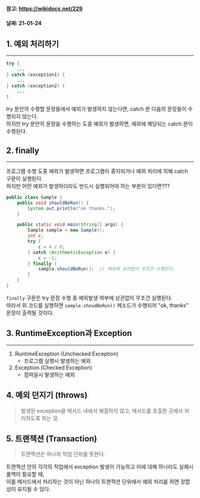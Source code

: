 #### 참고: https://wikidocs.net/229
#### 날짜: 21-01-24

## 1. 예외 처리하기
- - - 
``` java
try {
    ...
} catch (exception1) {
    ...
} catch (exception2) {
    ...
}
```

try 문안의 수행할 문장들에서 예외가 발생하지 않는다면, catch 문 다음의 문장들이 수행되지 않는다.  
하지만 try 문안의 문장을 수행하는 도중 예외가 발생하면, 예외에 해당되는 catch 문이 수행된다.


## 2. finally
- - - 
프로그램 수행 도중 예외가 발생하면 프로그램이 중지되거나 예외 처리에 의해 catch 구문이 실행된다.  
하지만 어떤 예외가 발생하더라도 반드시 실행되어야 하는 부분이 있다면???

``` java
public class Sample {
    public void shouldBeRun() {
        System.out.println("ok thanks.");
    }

    public static void main(String[] args) {
        Sample sample = new Sample();
        int c;
        try {
            c = 4 / 0;
        } catch (ArithmeticException e) {
            c = -1;
        } finally {
            sample.shouldBeRun();  // 예외에 상관없이 무조건 수행된다.
        }
    }
}
```

`finally` 구문은 try 문장 수행 중 예외발생 여부에 상관없이 무조건 실행된다.  
따라서 위 코드를 실행하면 `sample.shoudBeRun()` 메소드가 수행되어 "ok, thanks" 문장이 출력될 것이다.

## 3. RuntimeException과 Exception
- - -
1. RuntimeException (Unchecked Exception)
    - 프로그램 실행시 발생하는 예외
2. Exception (Checked Exception)
    - 컴파일시 발생하는 예외

## 4. 예외 던지기 (throws)
> 발생된 exception을 메서드 내에서 해결하지 않고, 메서드를 호출한 곳에서 처리하도록 하는 것.

## 5. 트랜잭션 (Transaction)
> 트랜잭션은 하나의 작업 단위를 뜻한다.

트랜잭션 안의 각각의 작업에서 exception 발생이 가능하고 이에 대해 하나라도 실패시 롤백이 필요할 때,  
이를 메서드에서 처리하는 것이 아닌 하나의 트랜잭션 단위에서 예외 처리를 하면 정합성이 유지될 수 있다.

